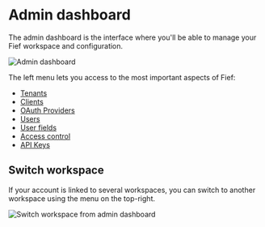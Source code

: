 # Admin dashboard

The admin dashboard is the interface where you'll be able to manage your Fief workspace and configuration.

![Admin dashboard](/assets/images/admin-dashboard.png)

The left menu lets you access to the most important aspects of Fief:

* [Tenants](./tenants.md)
* [Clients](./clients.md)
* [OAuth Providers](./oauth-providers.md)
* [Users](./users.md)
* [User fields](./user-fields.md)
* [Access control](./access-control.md)
* [API Keys](./api-keys.md)

## Switch workspace

If your account is linked to several workspaces, you can switch to another workspace using the menu on the top-right.

![Switch workspace from admin dashboard](/assets/images/admin-switch-workspace.png)
